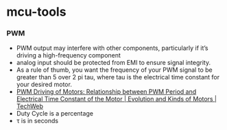 mcu-tools
=========
### PWM
- PWM output may interfere with other components, particularly if it’s driving a high-frequency component
- analog input should be protected from EMI to ensure signal integrity. 
- As a rule of thumb, you want the frequency of your PWM signal to be greater than 5 over 2 pi tau, where tau is the electrical time constant for your desired motor.
- [PWM Driving of Motors: Relationship between PWM Period and Electrical Time Constant of the Motor | Evolution and Kinds of Motors | TechWeb](https://techweb.rohm.com/trend/column/866/)
- Duty Cycle is a percentage
- τ is in seconds
